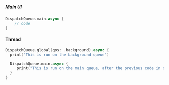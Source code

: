 ##### Main UI
```swift
DispatchQueue.main.async {
	// code
}
```


#### Thread
```swift
DispatchQueue.global(qos: .background).async {
  print("This is run on the background queue")

  DispatchQueue.main.async {
     print("This is run on the main queue, after the previous code in outer block")
  }
}
```